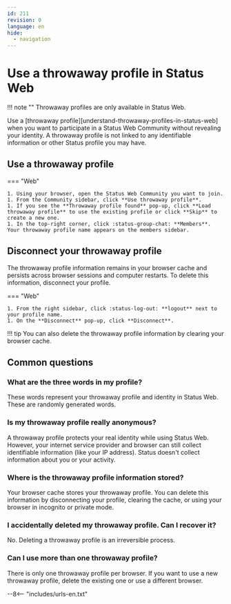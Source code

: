 ```yaml
---
id: 211
revision: 0
language: en
hide:
  - navigation
---
```


# Use a throwaway profile in Status Web

!!! note ""
    Throwaway profiles are only available in Status Web.

Use a [throwaway profile][understand-throwaway-profiles-in-status-web] when you want to participate in a Status Web Community without revealing your identity. A throwaway profile is not linked to any identifiable information or other Status profile you may have.

## Use a throwaway profile

=== "Web"

    1. Using your browser, open the Status Web Community you want to join.
    1. From the Community sidebar, click **Use throwaway profile**.
    1. If you see the **Throwaway profile found** pop-up, click **Load throwaway profile** to use the existing profile or click **Skip** to create a new one.
    1. In the top-right corner, click :status-group-chat: **Members**. Your throwaway profile name appears on the members sidebar.

## Disconnect your throwaway profile

The throwaway profile information remains in your browser cache and persists across browser sessions and computer restarts. To delete this information, disconnect your profile.

=== "Web"

    1. From the right sidebar, click :status-log-out: **logout** next to your profile name.
    1. On the **Disconnect** pop-up, click **Disconnect**.

!!! tip
    You can also delete the throwaway profile information by clearing your browser cache.

## Common questions

### What are the three words in my profile?

These words represent your throwaway profile and identity in Status Web. These are randomly generated words.

### Is my throwaway profile really anonymous?

A throwaway profile protects your real identity while using Status Web. However, your internet service provider and browser can still collect identifiable information (like your IP address). Status doesn't collect information about you or your activity.

### Where is the throwaway profile information stored?

Your browser cache stores your throwaway profile. You can delete this information by disconnecting your profile, clearing the cache, or using your browser in incognito or private mode.

### I accidentally deleted my throwaway profile. Can I recover it?

No. Deleting a throwaway profile is an irreversible process.

### Can I use more than one throwaway profile?

There is only one throwaway profile per browser. If you want to use a new throwaway profile, delete the existing one or use a different browser.

--8<-- "includes/urls-en.txt"
